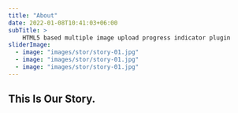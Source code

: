```yaml
---
title: "About"
date: 2022-01-08T10:41:03+06:00
subTitle: >
    HTML5 based multiple image upload progress indicator plugin
sliderImage:
  - image: "images/stor/story-01.jpg"
  - image: "images/stor/story-01.jpg"
  - image: "images/stor/story-01.jpg"
---
```

## This Is Our Story.

